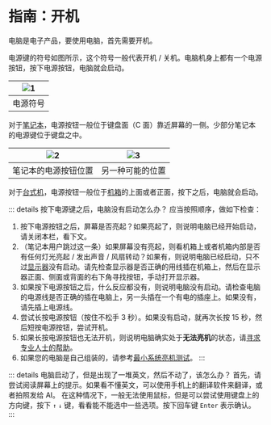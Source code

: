 # 指南：开机

电脑是电子产品，要使用电脑，首先需要开机。

电源键的符号如图所示，这个符号一般代表开机 / 关机。电脑机身上都有一个电源按钮，按下电源按钮，电脑就会启动。

| ![1](/pic/power_symbol.png) |
| --------------------------- |
| 电源符号                        |

对于[笔记本](/concept/computer#:~:text=笔记本电脑：)，电源按钮一般位于键盘面（C 面）靠近屏幕的一侧。少部分笔记本的电源键位于键盘之中。

| ![2](/pic/notebook_power_buttom.png) | ![3](/pic/power_buttom_in_keyboard.png) |
| ------------------------------------ | --------------------------------------- |
| 笔记本的电源按钮位置                           | 另一种可能的位置                                |

对于[台式机](/concept/computer#:~:text=台式电脑：)，电源按钮一般位于[机箱](/concept/computer#机箱)的上面或者正面，按下之后，电脑就会启动。

::: details 按下电源键之后，电脑没有启动怎么办？
应当按照顺序，做如下检查：

1. 按下电源按钮之后，屏幕是否亮起？如果亮起了，则说明电脑已经开始启动，请关闭本栏，看下文。
2. （笔记本用户跳过这一条）如果屏幕没有亮起，则看机箱上或者机箱内部是否有任何灯光亮起 / 发出声音 / 风扇转动？如果有，则说明电脑已经启动，只不过[显示器](/concept/computer#显示器)没有启动。请先检查显示器是否正确的用线插在机箱上，然后在显示器正面、侧面或背面的右下角寻找按钮，手动打开显示器。
3. 如果按下电源按钮之后，什么反应都没有，则说明电脑没有启动。请检查电脑的电源线是否正确的插在电脑上，另一头插在一个有电的插座上。如果没有，请先插上电源线。
4. 尝试长按电源按钮（按住不松手 3 秒）。如果没有启动，就再次长按 15 秒，然后短按电源按钮，尝试开机。
5. 如果长按电源按钮也无法开机，则说明电脑确实处于**无法亮机**的状态，请[寻求专业人士的帮助](/tutorial/ask_for_help)。
6. 如果您的电脑是自己组装的，请参考[最小系统亮机测试](https://github.com/SystemTerminator/Computer-minimum-system-detection-method)。
   :::

::: details 电脑启动了，但是出现了一堆英文，然后不动了，该怎么办？
首先，请尝试阅读屏幕上的提示。如果看不懂英文，可以使用手机上的翻译软件来翻译，或者拍照发给 AI。
在这种情况下，一般无法使用鼠标，但是可以尝试使用键盘上的方向键，按下 ```↑``` ```↓``` 键，看看能不能选中一些选项。按下回车键 `Enter` 表示确认。
:::


